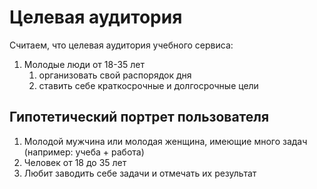 # Целевая аудитория

Считаем, что целевая аудитория учебного сервиса: 
1. Молодые люди от 18-35 лет
   1. организовать свой распорядок дня
   2. ставить себе краткосрочные и долгосрочные цели

## Гипотетический портрет пользователя

1. Молодой мужчина или молодая женщина, имеющие много задач (например: учеба + работа)
2. Человек от 18 до 35 лет
3. Любит заводить себе задачи и отмечать их результат
